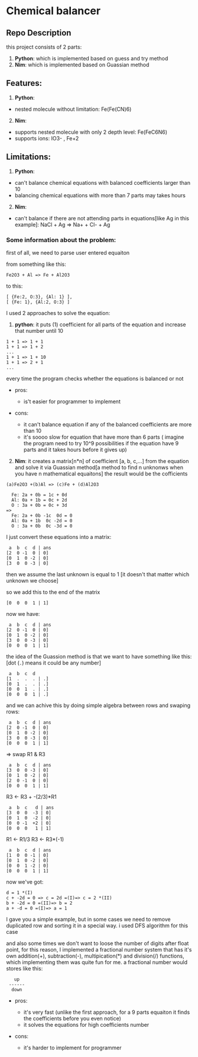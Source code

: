 # Chemical balancer

## Repo Description
this project consists of 2 parts:
1. **Python**:
   which is implemented based on guess and try method
2. **Nim**:
   which is implemented based on Guassian method

## Features:
1. **Python**:
  * nested molecule without limitation: Fe(Fe(CN)6)
2. **Nim**:
  * supports nested molecule with only 2 depth level: Fe(FeC6N6)
  * supports ions: IO3- , Fe+2

## Limitations:
1. **Python**:
  * can't balance chemical equations with balanced coefficients larger than 10
  * balancing chemical equations with more than 7 parts may takes hours
2. **Nim**:
  * can't balance if there are not attending parts in equations[like Ag in this example]: NaCl + Ag => Na+ + Cl- + Ag


### Some information about the problem:
first of all, we need to parse user entered equaiton

from something like this:
```
Fe2O3 + Al => Fe + Al2O3
```
to this:
```
[ {Fe:2, O:3}, {Al: 1} ],
[ {Fe: 1}, {Al:2, O:3} ]
```

I used 2 approaches to solve the equation:
1. **python**: it puts (1) coefficient for all parts of the equation and increase that number until 10
```
1 + 1 => 1 + 1
1 + 1 => 1 + 2
...
1 + 1 => 1 + 10
1 + 1 => 2 + 1
...
```

every time the program checks whether the equations is balanced or not

* pros:
  - is't easier for programmer to implement

* cons:
  - it can't balance equation if any of the balanced coefficients are more than 10
  - it's soooo slow for equation that have more than 6 parts ( imagine the program need to try 10^9 possibilities if the equation have 9 parts and it takes hours before it gives up) 

2. **Nim**: it creates a matrix[n*n] of coefficient [a, b, c,...] from the equation and solve it via Guassian method[a method to find n unknonws when you have n mathematical equaitons] the result would be the cofficients

```
(a)Fe2O3 +(b)Al => (c)Fe + (d)Al2O3

  Fe: 2a + 0b = 1c + 0d 
  Al: 0a + 1b = 0c + 2d 
  O : 3a + 0b = 0c + 3d 
=>
  Fe: 2a + 0b -1c  0d = 0 
  Al: 0a + 1b  0c -2d = 0 
  O : 3a + 0b  0c -3d = 0
```

I just convert these equations into a matrix:
```
 a  b  c  d | ans
[2  0 -1  0 | 0]
[0  1  0 -2 | 0]
[3  0  0 -3 | 0]
```

then we assume the last unknown is equal to 1 [it doesn't that matter which unknown we choose]

so we add this to the end of the matrix
```
[0  0  0  1 | 1]
```

now we have:
```
 a  b  c  d | ans
[2  0 -1  0 | 0]
[0  1  0 -2 | 0]
[3  0  0 -3 | 0]
[0  0  0  1 | 1]
```

the idea of the Guassion method is that we want to have something like this: [dot (`.`) means it could be any number]
```
 a  b  c  d
[1  .  .  . | .]
[0  1  .  . | .]
[0  0  1  . | .]
[0  0  0  1 | .]
```
and we can achive this by doing simple algebra between rows and swaping rows:
```
 a  b  c  d | ans
[2  0 -1  0 | 0]
[0  1  0 -2 | 0]
[3  0  0 -3 | 0]
[0  0  0  1 | 1]
```
=> swap R1 & R3
```
 a  b  c  d | ans
[3  0  0 -3 | 0]
[0  1  0 -2 | 0]
[2  0 -1  0 | 0]
[0  0  0  1 | 1]
```
R3 <- R3 + -(2/3)*R1
```
 a  b  c   d | ans
[3  0  0  -3 | 0]
[0  1  0  -2 | 0]
[0  0 -1  +2 | 0]
[0  0  0   1 | 1]
```
R1 <- R1/3
R3 <- R3*(-1)
```
 a  b  c  d | ans
[1  0  0 -1 | 0]
[0  1  0 -2 | 0]
[0  0  1 -2 | 0]
[0  0  0  1 | 1]
```

now we've got:
```
d = 1 *(I)
c + -2d = 0 => c = 2d =(I)=> c = 2 *(II)
b + -2d = 0 =(II)=> b = 2
a + -d = 0 =(I)=> a = 1  
```


I gave you a simple example, but in some cases we need to remove duplicated row and sorting it in a special way. i used DFS algorithm for this case

and also some times we don't want to loose the number of digits after float point, for this reason, I implemented a fractional number system that has it's own addition(+), subtraction(-), multipication(*) and division(/) functions, which implementing them was quite fun for me.
a fractional number would stores like this:

```
   up
 ------
  down 
```

* pros:
  - it's very fast (unlike the first approach, for a 9 parts equaiton it finds the coefficients before you even notice)
  - it solves the equations for high coefficients number

* cons:
  - it's harder to implement for programmer